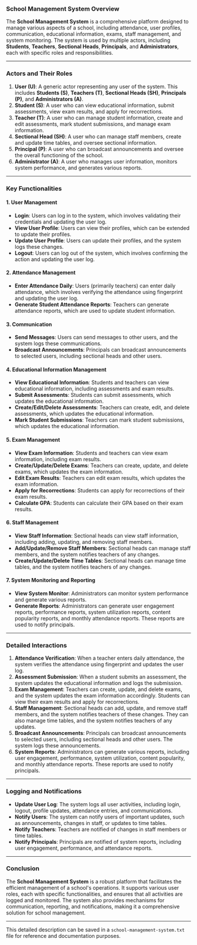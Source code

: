 ### School Management System Overview

The **School Management System** is a comprehensive platform designed to manage various aspects of a school, including attendance, user profiles, communication, educational information, exams, staff management, and system monitoring. The system is used by multiple actors, including **Students**, **Teachers**, **Sectional Heads**, **Principals**, and **Administrators**, each with specific roles and responsibilities.

---

### Actors and Their Roles

1. **User (U)**: A generic actor representing any user of the system. This includes **Students (S)**, **Teachers (T)**, **Sectional Heads (SH)**, **Principals (P)**, and **Administrators (A)**.
2. **Student (S)**: A user who can view educational information, submit assessments, view exam results, and apply for recorrections.
3. **Teacher (T)**: A user who can manage student information, create and edit assessments, mark student submissions, and manage exam information.
4. **Sectional Head (SH)**: A user who can manage staff members, create and update time tables, and oversee sectional information.
5. **Principal (P)**: A user who can broadcast announcements and oversee the overall functioning of the school.
6. **Administrator (A)**: A user who manages user information, monitors system performance, and generates various reports.

---

### Key Functionalities

#### 1. **User Management**
   - **Login**: Users can log in to the system, which involves validating their credentials and updating the user log.
   - **View User Profile**: Users can view their profiles, which can be extended to update their profiles.
   - **Update User Profile**: Users can update their profiles, and the system logs these changes.
   - **Logout**: Users can log out of the system, which involves confirming the action and updating the user log.

#### 2. **Attendance Management**
   - **Enter Attendance Daily**: Users (primarily teachers) can enter daily attendance, which involves verifying the attendance using fingerprint and updating the user log.
   - **Generate Student Attendance Reports**: Teachers can generate attendance reports, which are used to update student information.

#### 3. **Communication**
   - **Send Messages**: Users can send messages to other users, and the system logs these communications.
   - **Broadcast Announcements**: Principals can broadcast announcements to selected users, including sectional heads and other users.

#### 4. **Educational Information Management**
   - **View Educational Information**: Students and teachers can view educational information, including assessments and exam results.
   - **Submit Assessments**: Students can submit assessments, which updates the educational information.
   - **Create/Edit/Delete Assessments**: Teachers can create, edit, and delete assessments, which updates the educational information.
   - **Mark Student Submissions**: Teachers can mark student submissions, which updates the educational information.

#### 5. **Exam Management**
   - **View Exam Information**: Students and teachers can view exam information, including exam results.
   - **Create/Update/Delete Exams**: Teachers can create, update, and delete exams, which updates the exam information.
   - **Edit Exam Results**: Teachers can edit exam results, which updates the exam information.
   - **Apply for Recorrections**: Students can apply for recorrections of their exam results.
   - **Calculate GPA**: Students can calculate their GPA based on their exam results.

#### 6. **Staff Management**
   - **View Staff Information**: Sectional heads can view staff information, including adding, updating, and removing staff members.
   - **Add/Update/Remove Staff Members**: Sectional heads can manage staff members, and the system notifies teachers of any changes.
   - **Create/Update/Delete Time Tables**: Sectional heads can manage time tables, and the system notifies teachers of any changes.

#### 7. **System Monitoring and Reporting**
   - **View System Monitor**: Administrators can monitor system performance and generate various reports.
   - **Generate Reports**: Administrators can generate user engagement reports, performance reports, system utilization reports, content popularity reports, and monthly attendance reports. These reports are used to notify principals.

---

### Detailed Interactions

1. **Attendance Verification**: When a teacher enters daily attendance, the system verifies the attendance using fingerprint and updates the user log.
2. **Assessment Submission**: When a student submits an assessment, the system updates the educational information and logs the submission.
3. **Exam Management**: Teachers can create, update, and delete exams, and the system updates the exam information accordingly. Students can view their exam results and apply for recorrections.
4. **Staff Management**: Sectional heads can add, update, and remove staff members, and the system notifies teachers of these changes. They can also manage time tables, and the system notifies teachers of any updates.
5. **Broadcast Announcements**: Principals can broadcast announcements to selected users, including sectional heads and other users. The system logs these announcements.
6. **System Reports**: Administrators can generate various reports, including user engagement, performance, system utilization, content popularity, and monthly attendance reports. These reports are used to notify principals.

---

### Logging and Notifications

- **Update User Log**: The system logs all user activities, including login, logout, profile updates, attendance entries, and communications.
- **Notify Users**: The system can notify users of important updates, such as announcements, changes in staff, or updates to time tables.
- **Notify Teachers**: Teachers are notified of changes in staff members or time tables.
- **Notify Principals**: Principals are notified of system reports, including user engagement, performance, and attendance reports.

---

### Conclusion

The **School Management System** is a robust platform that facilitates the efficient management of a school's operations. It supports various user roles, each with specific functionalities, and ensures that all activities are logged and monitored. The system also provides mechanisms for communication, reporting, and notifications, making it a comprehensive solution for school management.

---

This detailed description can be saved in a `school-management-system.txt` file for reference and documentation purposes.